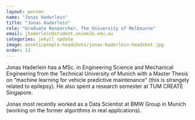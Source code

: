 ```yaml
---
layout: person
name: "Jonas Haderlein"
title: "Jonas Haderlein"
role: "Graduate Researcher, The University of Melbourne"
email: jhaderlein@student.unimelb.edu.au
categories: jekyll update
image: assets/people-headshots/jonas-haderlein-headshot.jpg
order: 13
---
```

Jonas Haderlein has a MSc. in Engineering Science and Mechanical Engineering from the Technical University of Munich with a Master Thesis on “machine learning for vehicle predictive maintenance” (this is strangely related to epilepsy). He also spent a research semester at TUM CREATE Singapore.

Jonas most recently worked as a Data Scientist at BMW Group in Munich (working on the former algorithms in real applications).
